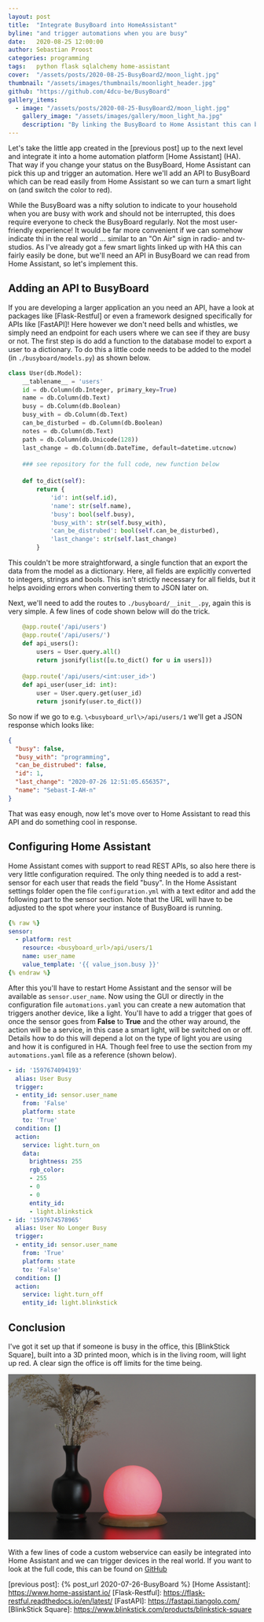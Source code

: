 ```yaml
---
layout: post
title:  "Integrate BusyBoard into HomeAssistant"
byline: "and trigger automations when you are busy"
date:   2020-08-25 12:00:00
author: Sebastian Proost
categories: programming
tags:	python flask sqlalchemy home-assistant
cover:  "/assets/posts/2020-08-25-BusyBoard2/moon_light.jpg"
thumbnail: "/assets/images/thumbnails/moonlight_header.jpg"
github: "https://github.com/4dcu-be/BusyBoard"
gallery_items:
  - image: "/assets/posts/2020-08-25-BusyBoard2/moon_light.jpg"
    gallery_image: "/assets/images/gallery/moon_light_ha.jpg"
    description: "By linking the BusyBoard to Home Assistant this can be switched on if a user indicates they are busy on the BusyBoard."
---
```


Let's take the little app created in the [previous post] up to the next level and integrate it into a home automation
platform [Home Assistant] (HA). That way if you change your status on the BusyBoard, Home Assistant can pick this up and
trigger an automation. Here we'll add an API to BusyBoard which can be read easily from Home Assistant so we can
turn a smart light on (and switch the color to red).

While the BusyBoard was a nifty solution to indicate to your household when you are busy with work and should not be 
interrupted, this does require everyone to check the BusyBoard regularly. Not the most user-friendly experience! It would be far
more convenient if we can somehow indicate thi in the real world ... similar to an "On Air" sign in radio- and tv-studios.
As I've already got a few smart lights linked up with HA this can fairly easily be done, but we'll need an API in
BusyBoard we can read from Home Assistant, so let's implement this.

## Adding an API to BusyBoard

If you are developing a larger application an you need an API, have a look at packages like [Flask-Restful]
or even a framework designed specifically for APIs like [FastAPI]! Here however we don't need bells and whistles, we 
simply need an endpoint for each users where we can see if they are busy or not. The first step is do add a function to the
database model to export a user to a dictionary. To do this a little code needs to be added to the model 
(in `./busyboard/models.py`) as shown below.

```python
class User(db.Model):
    __tablename__ = 'users'
    id = db.Column(db.Integer, primary_key=True)
    name = db.Column(db.Text)
    busy = db.Column(db.Boolean)
    busy_with = db.Column(db.Text)
    can_be_disturbed = db.Column(db.Boolean)
    notes = db.Column(db.Text)
    path = db.Column(db.Unicode(128))
    last_change = db.Column(db.DateTime, default=datetime.utcnow)

    ### see repository for the full code, new function below

    def to_dict(self):
        return {
            'id': int(self.id),
            'name': str(self.name),
            'busy': bool(self.busy),
            'busy_with': str(self.busy_with),
            'can_be_distrubed': bool(self.can_be_disturbed),
            'last_change': str(self.last_change)
        }
```

This couldn't be more straightforward, a single function that an export the data from the model as a dictionary. Here,
all fields are explicitly converted to integers, strings and bools. This isn't strictly necessary for all fields, but it
helps avoiding errors when converting them to JSON later on.

Next, we'll need to add the routes to `./busyboard/__init__.py`, again this is very simple. A few lines of code
shown below will do the trick.

```python
    @app.route('/api/users')
    @app.route('/api/users/')
    def api_users():
        users = User.query.all()
        return jsonify(list([u.to_dict() for u in users]))

    @app.route('/api/users/<int:user_id>')
    def api_user(user_id: int):
        user = User.query.get(user_id)
        return jsonify(user.to_dict())
```

So now if we go to e.g. `\<busyboard_url\>/api/users/1` we'll get a JSON response which looks like:

```json
{
  "busy": false,
  "busy_with": "programming",
  "can_be_distrubed": false,
  "id": 1,
  "last_change": "2020-07-26 12:51:05.656357",
  "name": "Sebast-I-AH-n"
}
```

That was easy enough, now let's move over to Home Assistant to read this API and do something cool in response.

## Configuring Home Assistant

Home Assistant comes with support to read REST APIs, so also here there is very little configuration required. The
only thing needed is to add a rest-sensor for each user that reads the field "busy". In the Home Assistant settings
folder open the file `configuration.yml` with a text editor and add the following part to the sensor section. Note that
the URL will have to be adjusted to the spot where your instance of BusyBoard is running.

```yaml
{% raw %}
sensor:
  - platform: rest
    resource: <busyboard_url>/api/users/1
    name: user_name
    value_template: '{{ value_json.busy }}'
{% endraw %}
```

After this you'll have to restart Home Assistant and the sensor will be available as `sensor.user_name`. Now using the
GUI or directly in the configuration file `automations.yaml` you can create a new automation that triggers another device, like a light. 
You'll have to add a trigger that goes of once the sensor goes from **False** to **True** and the other way around, the action will 
be a service, in this case a smart light, will be switched on or off. Details how to do this will depend a lot on the
type of light you are using and how it is configured in HA. Though feel free to use the section from my `automations.yaml`
file as a reference (shown below). 

```yaml
- id: '1597674094193'
  alias: User Busy
  trigger:
  - entity_id: sensor.user_name
    from: 'False'
    platform: state
    to: 'True'
  condition: []
  action:
    service: light.turn_on
    data:
      brightness: 255
      rgb_color:
      - 255
      - 0
      - 0
      entity_id:
      - light.blinkstick
- id: '1597674578965'
  alias: User No Longer Busy
  trigger:
  - entity_id: sensor.user_name
    from: 'True'
    platform: state
    to: 'False'
  condition: []
  action:
    service: light.turn_off
    entity_id: light.blinkstick

```
## Conclusion

I've got it set up that if someone is busy in the office, this [BlinkStick Square], built into a 3D printed moon, which 
is in the living room, will light up red. A clear sign the office is off limits for the time being.

![The smart light inside this moon will turn deep red if someone indicates they are busy](/assets/posts/2020-08-25-BusyBoard2/moon_light.jpg)

With a few lines of code a custom webservice can easily be integrated into Home Assistant and we can trigger devices in
the real world. If you want to look at the full code, this can be found on [GitHub](https://github.com/4dcu-be/BusyBoard)

[previous post]: {% post_url 2020-07-26-BusyBoard %}
[Home Assistant]: https://www.home-assistant.io/
[Flask-Restful]: https://flask-restful.readthedocs.io/en/latest/
[FastAPI]: https://fastapi.tiangolo.com/
[BlinkStick Square]: https://www.blinkstick.com/products/blinkstick-square
